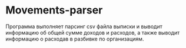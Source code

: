 # Movements-parser
Программа выполняет парсинг csv файла выписки и выводит информацию об общей сумме доходов и расходов, а также выводит информацию о расходав в разбивке по организациям.
